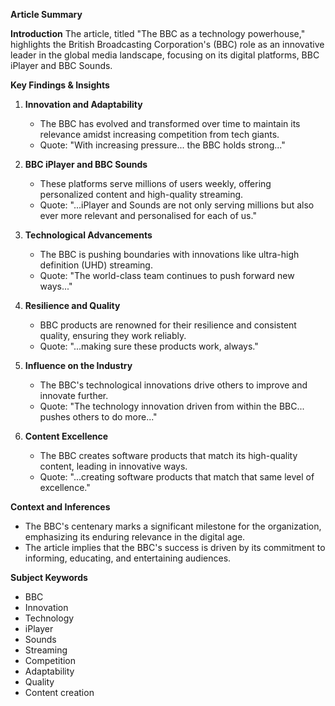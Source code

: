 **Article Summary**

**Introduction**
The article, titled "The BBC as a technology powerhouse," highlights the British Broadcasting Corporation's (BBC) role as an innovative leader in the global media landscape, focusing on its digital platforms, BBC iPlayer and BBC Sounds.

**Key Findings & Insights**

1. **Innovation and Adaptability**
   - The BBC has evolved and transformed over time to maintain its relevance amidst increasing competition from tech giants.
   - Quote: "With increasing pressure... the BBC holds strong..."

2. **BBC iPlayer and BBC Sounds**
   - These platforms serve millions of users weekly, offering personalized content and high-quality streaming.
   - Quote: "...iPlayer and Sounds are not only serving millions but also ever more relevant and personalised for each of us."

3. **Technological Advancements**
   - The BBC is pushing boundaries with innovations like ultra-high definition (UHD) streaming.
   - Quote: "The world-class team continues to push forward new ways..."

4. **Resilience and Quality**
   - BBC products are renowned for their resilience and consistent quality, ensuring they work reliably.
   - Quote: "...making sure these products work, always."

5. **Influence on the Industry**
   - The BBC's technological innovations drive others to improve and innovate further.
   - Quote: "The technology innovation driven from within the BBC... pushes others to do more..."

6. **Content Excellence**
   - The BBC creates software products that match its high-quality content, leading in innovative ways.
   - Quote: "...creating software products that match that same level of excellence."

**Context and Inferences**
- The BBC's centenary marks a significant milestone for the organization, emphasizing its enduring relevance in the digital age.
- The article implies that the BBC's success is driven by its commitment to informing, educating, and entertaining audiences.

**Subject Keywords**
- BBC
- Innovation
- Technology
- iPlayer
- Sounds
- Streaming
- Competition
- Adaptability
- Quality
- Content creation